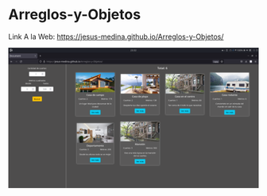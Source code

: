 # Arreglos-y-Objetos

Link A la Web: https://jesus-medina.github.io/Arreglos-y-Objetos/

 ![pagina](https://github.com/Jesus-Medina/Arreglos-y-Objetos/blob/main/assets/img/pagina.png?raw=true)
